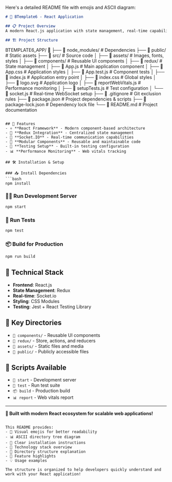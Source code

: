 Here's a detailed README file with emojis and ASCII diagram:

```markdown
# 🎨 BTemplate6 - React Application

## 📋 Project Overview
A modern React.js application with state management, real-time capabilities, and modular component architecture.

## 🏗️ Project Structure
```
BTEMPLATE6_APP/ 📁
├── 📁 node_modules/          # Dependencies
├── 📁 public/               # Static assets
├── 📁 src/                  # Source code
│   ├── 📁 assets/           # Images, fonts, styles
│   ├── 📁 components/       # Reusable UI components
│   ├── 📁 redux/           # State management
│   ├── 🔹 App.js           # Main application component
│   ├── 🔹 App.css          # Application styles
│   ├── 🔹 App.test.js      # Component tests
│   ├── 🔹 index.js         # Application entry point
│   ├── 🔹 index.css        # Global styles
│   ├── 🔹 logo.svg         # Application logo
│   ├── 🔹 reportWebVitals.js # Performance monitoring
│   ├── 🔹 setupTests.js    # Test configuration
│   └── 🔹 socket.js        # Real-time WebSocket setup
├── 📄 .gitignore           # Git exclusion rules
├── 📄 package.json         # Project dependencies & scripts
├── 📄 package-lock.json    # Dependency lock file
└── 📄 README.md           # Project documentation
```

## 🚀 Features
- ⚛️ **React Framework** - Modern component-based architecture
- 🎯 **Redux Integration** - Centralized state management
- 🔌 **Socket.IO** - Real-time communication capabilities
- 🧩 **Modular Components** - Reusable and maintainable code
- 🧪 **Testing Setup** - Built-in testing configuration
- 📊 **Performance Monitoring** - Web vitals tracking

## 🛠️ Installation & Setup

### 📥 Install Dependencies
```bash
npm install
```

### 🏃‍♂️ Run Development Server
```bash
npm start
```

### 🧪 Run Tests
```bash
npm test
```

### 📦 Build for Production
```bash
npm run build
```

## 🔧 Technical Stack
- **Frontend**: React.js
- **State Management**: Redux
- **Real-time**: Socket.io
- **Styling**: CSS Modules
- **Testing**: Jest + React Testing Library

## 📁 Key Directories
- `📁 components/` - Reusable UI components
- `📁 redux/` - Store, actions, and reducers
- `📁 assets/` - Static files and media
- `📁 public/` - Publicly accessible files

## 🌟 Scripts Available
- `🚀 start` - Development server
- `🧪 test` - Run test suite
- `📦 build` - Production build
- `📊 report` - Web vitals report

---

**🎯 Built with modern React ecosystem for scalable web applications!**
```

This README provides:
- 🎨 Visual emojis for better readability
- 📊 ASCII directory tree diagram
- 🚀 Clear installation instructions
- 🔧 Technology stack overview
- 📁 Directory structure explanation
- 🌟 Feature highlights
- 💡 Usage examples

The structure is organized to help developers quickly understand and work with your React application!
